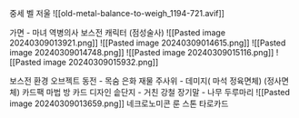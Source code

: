 중세 벨
저울
![[old-metal-balance-to-weigh_1194-721.avif]]

가면 -  마녀 역병의사 보스전 
캐릭터 (점성술사)
![[Pasted image 20240309013921.png]]
![[Pasted image 20240309014615.png]]
![[Pasted image 20240309014748.png]]
![[Pasted image 20240309015116.png]]
![[Pasted image 20240309015932.png]]


보스전 환경 오브젝트
동전 - 목숨 은화 재물 
주사위 - 데미지( 마석 정육면체) (정사면체) 
카드팩
마법 방 
카드 디자인
솥단지 - 거친 강철
장기말 - 나무
두루마리
![[Pasted image 20240309013659.png]]
네크로노미콘
룬 스톤
타로카드